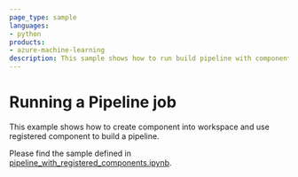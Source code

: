 ```yaml
---
page_type: sample
languages:
- python
products:
- azure-machine-learning
description: This sample shows how to run build pipeline with component.
---
```


# Running a Pipeline job
This example shows how to create component into workspace and use registered component to build a pipeline.

Please find the sample defined in [pipeline_with_registered_components.ipynb](pipeline_with_registered_components.ipynb).